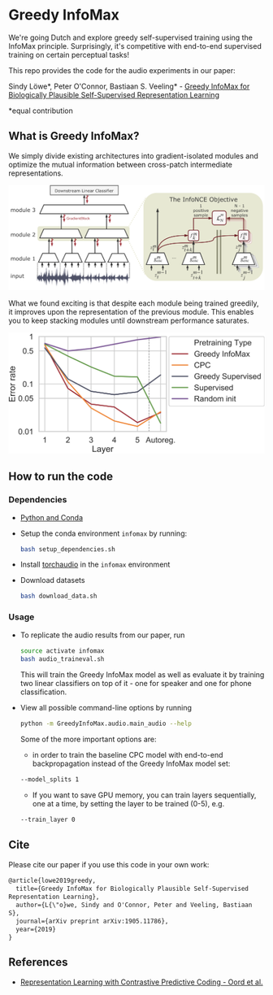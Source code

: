 # Greedy InfoMax

We're going Dutch and explore greedy self-supervised training using the InfoMax principle. Surprisingly, it's competitive with end-to-end supervised training on certain perceptual tasks!

This repo provides the code for the audio experiments in our paper:

Sindy Löwe*, Peter O'Connor, Bastiaan S. Veeling* - [Greedy InfoMax for Biologically Plausible Self-Supervised Representation Learning](https://arxiv.org/abs/1905.11786)

&ast;equal contribution


## What is Greedy InfoMax?

We simply divide existing architectures into gradient-isolated modules and optimize the mutual information between cross-patch intermediate representations.


![The Greedy InfoMax Learning Approach](media/architecture.png)


What we found exciting is that despite each module being trained greedily, it improves upon the representation of the previous module. This enables you to keep stacking modules until downstream performance saturates.

<p align="center">
    <img src="./media/latent.png" width="700">
</p>


## How to run the code

### Dependencies

- [Python and Conda](https://www.anaconda.com/)
- Setup the conda environment `infomax` by running:

    ```bash
    bash setup_dependencies.sh
    ```

- Install [torchaudio](https://github.com/pytorch/audio) in the `infomax` environment
- Download datasets 
    ```bash 
    bash download_data.sh
    ```

### Usage

- To replicate the audio results from our paper, run

    ``` bash
    source activate infomax
    bash audio_traineval.sh
    ```
    This will train the Greedy InfoMax model as well as evaluate it by training two linear classifiers on top of it - one for speaker and one for phone classification.
    
    

- View all possible command-line options by running

    ``` bash
    python -m GreedyInfoMax.audio.main_audio --help
    ```    
    
    Some of the more important options are:
    
    * in order to train the baseline CPC model with end-to-end backpropagation instead of the Greedy InfoMax model set: 
    ```bash
    --model_splits 1
    ```

    * If you want to save GPU memory, you can train layers sequentially, one at a time, by setting the layer to be trained (0-5), e.g.
    
    ```bash 
    --train_layer 0
    ```
    


## Cite

Please cite our paper if you use this code in your own work:

```
@article{lowe2019greedy,
  title={Greedy InfoMax for Biologically Plausible Self-Supervised Representation Learning},
  author={L{\"o}we, Sindy and O'Connor, Peter and Veeling, Bastiaan S},
  journal={arXiv preprint arXiv:1905.11786},
  year={2019}
}
```


## References 
- [Representation Learning with Contrastive Predictive Coding - Oord et al.](https://arxiv.org/abs/1807.03748)
